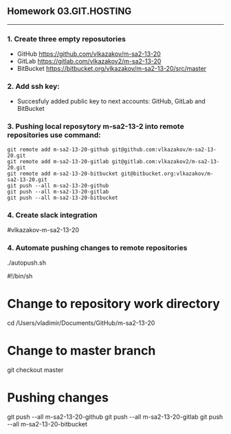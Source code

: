 ## Homework 03.GIT.HOSTING
***

### 1. Create three empty reposutories

   * GitHub https://github.com/vlkazakov/m-sa2-13-20
   * GitLab https://gitlab.com/vlkazakov2/m-sa2-13-20
   * BitBucket https://bitbucket.org/vlkazakov/m-sa2-13-20/src/master

### 2. Add ssh key:

   * Succesfuly added public key to next accounts: GitHub, GitLab and BitBucket

### 3. Pushing local reposytory m-sa2-13-2 into remote repositories use command:

   ```
   git remote add m-sa2-13-20-github git@github.com:vlkazakov/m-sa2-13-20.git 
   git remote add m-sa2-13-20-gitlab git@gitlab.com:vlkazakov2/m-sa2-13-20.git
   git remote add m-sa2-13-20-bitbucket git@bitbucket.org:vlkazakov/m-sa2-13-20.git
   git push --all m-sa2-13-20-github
   git push --all m-sa2-13-20-gitlab
   git push --all m-sa2-13-20-bitbucket
   ```

### 4. Create slack integration

   #vlkazakov-m-sa2-13-20 

### 4. Automate pushing changes to remote repositories

   ./autopush.sh

   #!/bin/sh

   # Change to repository work directory
   cd /Users/vladimir/Documents/GitHub/m-sa2-13-20

   # Change to master branch
   git checkout master

   # Pushing changes
   git push --all m-sa2-13-20-github
   git push --all m-sa2-13-20-gitlab
   git push --all m-sa2-13-20-bitbucket
